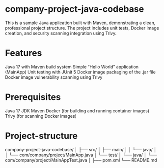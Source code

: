 # company-project-java-codebase

This is a sample Java application built with Maven, demonstrating a clean, professional project structure. The project includes unit tests, Docker image creation, and security scanning integration using Trivy.

# Features

Java 17 with Maven build system
Simple “Hello World” application (MainApp)
Unit testing with JUnit 5
Docker image packaging of the .jar file
Docker image vulnerability scanning using Trivy

# Prerequisites

Java 17 JDK
Maven
Docker (for building and running container images)
Trivy (for scanning Docker images)

# Project-structure

company-project-java-codebase/
│
├── src/
│   ├── main/
│   │   └── java/
│   │       └── com/company/project/MainApp.java
│   └── test/
│       └── java/
│           └── com/company/project/MainAppTest.java
│
├── pom.xml
└── README.md
